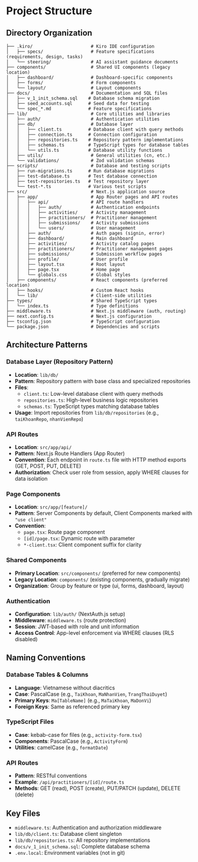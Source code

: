 # Project Structure

## Directory Organization

```
├── .kiro/                      # Kiro IDE configuration
│   ├── specs/                  # Feature specifications (requirements, design, tasks)
│   └── steering/               # AI assistant guidance documents
├── components/                 # Shared UI components (legacy location)
│   ├── dashboard/              # Dashboard-specific components
│   ├── forms/                  # Form components
│   └── layout/                 # Layout components
├── docs/                       # Documentation and SQL files
│   ├── v_1_init_schema.sql    # Database schema migration
│   ├── seed_accounts.sql      # Seed data for testing
│   └── spec_*.md              # Feature specifications
├── lib/                        # Core utilities and libraries
│   ├── auth/                   # Authentication utilities
│   ├── db/                     # Database layer
│   │   ├── client.ts          # Database client with query methods
│   │   ├── connection.ts      # Connection configuration
│   │   ├── repositories.ts    # Repository pattern implementations
│   │   ├── schemas.ts         # TypeScript types for database tables
│   │   └── utils.ts           # Database utility functions
│   ├── utils/                  # General utilities (cn, etc.)
│   └── validations/            # Zod validation schemas
├── scripts/                    # Database and testing scripts
│   ├── run-migrations.ts      # Run database migrations
│   ├── test-database.ts       # Test database connection
│   ├── test-repositories.ts   # Test repository layer
│   └── test-*.ts              # Various test scripts
├── src/                        # Next.js application source
│   ├── app/                    # App Router pages and API routes
│   │   ├── api/                # API route handlers
│   │   │   ├── auth/           # Authentication endpoints
│   │   │   ├── activities/     # Activity management
│   │   │   ├── practitioners/  # Practitioner management
│   │   │   ├── submissions/    # Activity submissions
│   │   │   └── users/          # User management
│   │   ├── auth/               # Auth pages (signin, error)
│   │   ├── dashboard/          # Main dashboard
│   │   ├── activities/         # Activity catalog pages
│   │   ├── practitioners/      # Practitioner management pages
│   │   ├── submissions/        # Submission workflow pages
│   │   ├── profile/            # User profile
│   │   ├── layout.tsx          # Root layout
│   │   ├── page.tsx            # Home page
│   │   └── globals.css         # Global styles
│   ├── components/             # React components (preferred location)
│   ├── hooks/                  # Custom React hooks
│   └── lib/                    # Client-side utilities
├── types/                      # Shared TypeScript types
│   └── index.ts                # Type definitions
├── middleware.ts               # Next.js middleware (auth, routing)
├── next.config.ts              # Next.js configuration
├── tsconfig.json               # TypeScript configuration
└── package.json                # Dependencies and scripts
```

## Architecture Patterns

### Database Layer (Repository Pattern)

- **Location**: `lib/db/`
- **Pattern**: Repository pattern with base class and specialized repositories
- **Files**:
  - `client.ts`: Low-level database client with query methods
  - `repositories.ts`: High-level business logic repositories
  - `schemas.ts`: TypeScript types matching database tables
- **Usage**: Import repositories from `lib/db/repositories` (e.g., `taiKhoanRepo`, `nhanVienRepo`)

### API Routes

- **Location**: `src/app/api/`
- **Pattern**: Next.js Route Handlers (App Router)
- **Convention**: Each endpoint in `route.ts` file with HTTP method exports (GET, POST, PUT, DELETE)
- **Authorization**: Check user role from session, apply WHERE clauses for data isolation

### Page Components

- **Location**: `src/app/[feature]/`
- **Pattern**: Server Components by default, Client Components marked with `"use client"`
- **Convention**: 
  - `page.tsx`: Route page component
  - `[id]/page.tsx`: Dynamic route with parameter
  - `*-client.tsx`: Client component suffix for clarity

### Shared Components

- **Primary Location**: `src/components/` (preferred for new components)
- **Legacy Location**: `components/` (existing components, gradually migrate)
- **Organization**: Group by feature or type (ui, forms, dashboard, layout)

### Authentication

- **Configuration**: `lib/auth/` (NextAuth.js setup)
- **Middleware**: `middleware.ts` (route protection)
- **Session**: JWT-based with role and unit information
- **Access Control**: App-level enforcement via WHERE clauses (RLS disabled)

## Naming Conventions

### Database Tables & Columns

- **Language**: Vietnamese without diacritics
- **Case**: PascalCase (e.g., `TaiKhoan`, `MaNhanVien`, `TrangThaiDuyet`)
- **Primary Keys**: `Ma[TableName]` (e.g., `MaTaiKhoan`, `MaDonVi`)
- **Foreign Keys**: Same as referenced primary key

### TypeScript Files

- **Case**: kebab-case for files (e.g., `activity-form.tsx`)
- **Components**: PascalCase (e.g., `ActivityForm`)
- **Utilities**: camelCase (e.g., `formatDate`)

### API Routes

- **Pattern**: RESTful conventions
- **Example**: `/api/practitioners/[id]/route.ts`
- **Methods**: GET (read), POST (create), PUT/PATCH (update), DELETE (delete)

## Key Files

- `middleware.ts`: Authentication and authorization middleware
- `lib/db/client.ts`: Database client singleton
- `lib/db/repositories.ts`: All repository implementations
- `docs/v_1_init_schema.sql`: Complete database schema
- `.env.local`: Environment variables (not in git)
